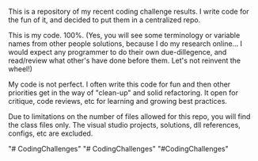 This is a repository of my recent coding challenge results. 
I write code for the fun of it, and decided to put them in a centralized repo.

This is my code. 100%. (Yes, you will see some terminology or variable names from other people solutions, because I do my research
online... I would expect any programmer to do their own due-dillegence, and read/review what other's have done before them. 
Let's not reinvent the wheel!)

My code is not perfect. I often write this code for fun and then other priorities get in the way of "clean-up" and solid refactoring. It open for critique, code reviews, etc for learning and growing best practices.

Due to limitations on the number of files allowed for this repo, you will find the class files only.
The visual studio projects, solutions, dll references, configs, etc are excluded.


"# CodingChallenges" 
"# CodingChallenges" 
"#CodingChallenges" 
